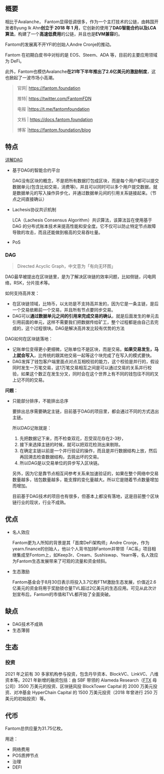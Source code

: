 ## 概要

相比于Avalanche， Fantom显得低调很多，作为一个主打技术的公链，由韩国开发者Byung Ik Ahn**创立于 2018 年 1 月**，它创新的使用了**DAG智能合约以及LCA算法**，构建了一个**高速低费用**的公链，并且也是**EVM兼容**的。

Fantom的发展离不开YFI的创始人Andre Cronje的推动。

Fantom 在初期白皮书中对标的是 EOS、Steem、ADA 等，目前的主要应用领域为 DeFi。

此外，Fantom也模仿Avalanche**在21年下半年推出了2.6亿美元的激励制度**，这也掀起了一波市场小高潮。

> 官网| https://fantom.foundation
>
> 推特| https://twitter.com/FantomFDN
>
> 电报 |https://t.me/fantomfoundation
>
> 文档 | https://docs.fantom.foundation
>
> 博客 |https://fantom.foundation/blog

## 特点

[详解DAG](https://zhuanlan.zhihu.com/p/354268230)

- 基于DAG的智能合约平台

  DAG没有区块的概念，不是把所有数据打包成区块，而是每个用户都可以提交数据单元(包含比如交易，消费等)，并且可以同时可以多个用户提交数据，就是数据单元的写入操作异步化，并通过数据单元间的引用关系链接起来。（节点之间直接确认）

- Lachesis协议共识机制

  LCA（Lachesis Consensus Algorithm）共识算法，该算法旨在使用基于 DAG 的分布式账本技术来提高性能和安全度。它不仅可以防止特定节点故障导致的攻击，而且还能做到极高的交易吞吐量。

- PoS



### DAG

> Directed Acyclic Graph，中文意为「有向无环图」

DAG最早被提出在区块链里，是为了解决区块链的效率问题，比如侧链，闪电网络，RSK，分片技术等。

如何支持高并发：

- 在区块链领域，比特币，以太坊是不支持高并发的，因为它是一条主链，是后一个交易依赖前一个交易，并且所有节点要同步交易。
- DAG可以**通过数据单元之间的引用来完成交易的确认**，就是后面发生的单元去引用前面的单元，这样不需要我们把数据传给矿工，整个过程都是由自己去完成的，这个过程很块。DAG是解决高并发比较有优势的方法

DAG如何在区块链落地：

- 记账单位变得更小更细微，记账单位不是区块，而是交易。**如果交易发生，马上就会写入**，比传统的跟其他交易一起等这个块完成了在写入的模式要快。
- DAG发挥了钱包客户端里面点对点互相校验的能力，这个校验是并行的，假设同时发生一万笔交易，这1万笔交易相互之间是可以通过交易的关系并行校验，如果这个数正在发生分叉，同时会在这个世界上有不同的钱包往不同的叉上记不同的交易。

**问题**：

- 只能部分排序，不能排出总序

  要排出总序需要确定主链，目前基于DAG的项目里，都会通过不同的方式选出主链。

  所以DAG记账就是：

  1. 先把数据记下来，而不检查双花，忍受双花存在2-3秒，
  2. 接下来选择主链的时候，就可以把双花检测出来剔除。
  3. 在确定主链以前是一个并行验证的操作，而且是并行数据结构上放，然后再回溯去检查数据结构，去挑出坏的交易。
  4. 所以DAG是以交易单位的异步写入区块链。

  另外，因为它是靠节点相互间参考关系来加速验证的，如果在整个网络中交易数量越多，钱包数量越多，能支撑的变化量越大。所以它是随着节点数量增加而增加。

  目前基于DAG技术的项目也有很多，但基本上都没有落地，这是目前整个区块链行业的现状，行业不成熟。







## 优点

- 名人效应

  Fantom更为人所知的背景是其「首席DeFi架构师」Andre Cronje，作为yearn.finance的创始人，他以个人背书加持Fantom并带领「AC系」项目相继集成至Fontom上，如Keep3r、Cream、Sushiswap、Yearn等，名人效应为Fantom生态发展带来了可观的流量和资金倾斜。

- 生态激励

  Fantom基金会于8月30日表示将投入3.7亿枚FTM激励生态发展，价值近2.6亿美元的资金将用于奖励锁仓量TVL超过2亿美元的生态应用。可见从此次计划宣布后，Fantom的市值和TVL都开始了全面突破。

## 缺点

- DAG技术不成熟
- 生态薄弱





## 生态

### 投资

2021 年之前有 30 多家机构参与投资，包含丹华资本、BlockVC、LinkVC、八维资本等。2021 年新增的融资包括：由 SBF 带领的 Alameda Research（[FTX](https://www.panewslab.com/zh/search/index.html?key=FTX) 母公司）3500 万美元的投资、区块链风投 BlockTower Capital 的 2000 万美元投资、对冲基金 HyperChain Capital 的 1500 万美元投资（2018 年曾进行 250 万美元的初始投资）等。





## 代币

Fantom总供应量为31.75亿枚。

用途：

- 网络费用
- POS质押节点
- 治理
- DEFI

